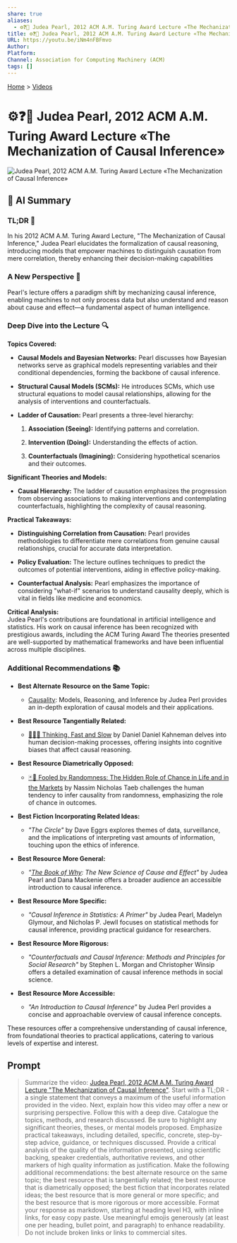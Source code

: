 ```yaml
---
share: true
aliases:
  - ⚙️❓🤖 Judea Pearl, 2012 ACM A.M. Turing Award Lecture «The Mechanization of Causal Inference»
title: ⚙️❓🤖 Judea Pearl, 2012 ACM A.M. Turing Award Lecture «The Mechanization of Causal Inference»
URL: https://youtu.be/iNm4nFBFmvo
Author: 
Platform: 
Channel: Association for Computing Machinery (ACM)
tags: []
---
```

[Home](../index.md) > [Videos](./index.md)  
# ⚙️❓🤖 Judea Pearl, 2012 ACM A.M. Turing Award Lecture «The Mechanization of Causal Inference»  
![Judea Pearl, 2012 ACM A.M. Turing Award Lecture «The Mechanization of Causal Inference»](https://youtu.be/iNm4nFBFmvo)  
  
## 🤖 AI Summary  
### TL;DR 📝  
In his 2012 ACM A.M. Turing Award Lecture, "The Mechanization of Causal Inference," Judea Pearl elucidates the formalization of causal reasoning, introducing models that empower machines to distinguish causation from mere correlation, thereby enhancing their decision-making capabilities  
  
### A New Perspective 🌟  
Pearl's lecture offers a paradigm shift by mechanizing causal inference, enabling machines to not only process data but also understand and reason about cause and effect—a fundamental aspect of human intelligence.  
  
### Deep Dive into the Lecture 🔍  
**Topics Covered:**  
- **Causal Models and Bayesian Networks:** Pearl discusses how Bayesian networks serve as graphical models representing variables and their conditional dependencies, forming the backbone of causal inference.  
  
- **Structural Causal Models (SCMs):** He introduces SCMs, which use structural equations to model causal relationships, allowing for the analysis of interventions and counterfactuals.  
  
- **Ladder of Causation:** Pearl presents a three-level hierarchy:  
  1. **Association (Seeing):** Identifying patterns and correlation.  
  
  2. **Intervention (Doing):** Understanding the effects of action.  
  
  3. **Counterfactuals (Imagining):** Considering hypothetical scenarios and their outcomes.  
  
**Significant Theories and Models:**  
- **Causal Hierarchy:** The ladder of causation emphasizes the progression from observing associations to making interventions and contemplating counterfactuals, highlighting the complexity of causal reasoning.  
  
**Practical Takeaways:**  
- **Distinguishing Correlation from Causation:** Pearl provides methodologies to differentiate mere correlations from genuine causal relationships, crucial for accurate data interpretation.  
  
- **Policy Evaluation:** The lecture outlines techniques to predict the outcomes of potential interventions, aiding in effective policy-making.  
  
- **Counterfactual Analysis:** Pearl emphasizes the importance of considering "what-if" scenarios to understand causality deeply, which is vital in fields like medicine and economics.  
  
**Critical Analysis:**  
Judea Pearl's contributions are foundational in artificial intelligence and statistics. His work on causal inference has been recognized with prestigious awards, including the ACM Turing Award The theories presented are well-supported by mathematical frameworks and have been influential across multiple disciplines.  
  
### Additional Recommendations 📚  
- **Best Alternate Resource on the Same Topic:**  
  - [Causality](../books/causality.md): Models, Reasoning, and Inference by Judea Perl provides an in-depth exploration of causal models and their applications.  
  
- **Best Resource Tangentially Related:**  
  - [🤔🐇🐢 Thinking, Fast and Slow](../books/thinking-fast-and-slow.md) by Daniel Daniel Kahneman delves into human decision-making processes, offering insights into cognitive biases that affect causal reasoning.  
  
- **Best Resource Diametrically Opposed:**  
  - [🃏🎲 Fooled by Randomness: The Hidden Role of Chance in Life and in the Markets](../books/fooled-by-randomness-the-hidden-role-of-chance-in-life-and-in-the-markets.md) by Nassim Nicholas Taeb challenges the human tendency to infer causality from randomness, emphasizing the role of chance in outcomes.  
  
- **Best Fiction Incorporating Related Ideas:**  
  - *"The Circle"* by Dave Eggrs explores themes of data, surveillance, and the implications of interpreting vast amounts of information, touching upon the ethics of inference.  
  
- **Best Resource More General:**  
  - *"[The Book of Why](../books/the-book-of-why.md): The New Science of Cause and Effect"* by Judea Pearl and Dana Mackenie offers a broader audience an accessible introduction to causal inference.  
  
- **Best Resource More Specific:**  
  - *"Causal Inference in Statistics: A Primer"* by Judea Pearl, Madelyn Glymour, and Nicholas P. Jewll focuses on statistical methods for causal inference, providing practical guidance for researchers.  
  
- **Best Resource More Rigorous:**  
  - *"Counterfactuals and Causal Inference: Methods and Principles for Social Research"* by Stephen L. Morgan and Christopher Winsip offers a detailed examination of causal inference methods in social science.  
  
- **Best Resource More Accessible:**  
  - *"An Introduction to Causal Inference"* by Judea Perl provides a concise and approachable overview of causal inference concepts.  
  
These resources offer a comprehensive understanding of causal inference, from foundational theories to practical applications, catering to various levels of expertise and interest.  
  
## Prompt  
> Summarize the video: [Judea Pearl, 2012 ACM A.M. Turing Award Lecture "The Mechanization of Causal Inference"](https://youtu.be/iNm4nFBFmvo). Start with a TL;DR - a single statement that conveys a maximum of the useful information provided in the video. Next, explain how this video may offer a new or surprising perspective. Follow this with a deep dive. Catalogue the topics, methods, and research discussed. Be sure to highlight any significant theories, theses, or mental models proposed. Emphasize practical takeaways, including detailed, specific, concrete, step-by-step advice, guidance, or techniques discussed. Provide a critical analysis of the quality of the information presented, using scientific backing, speaker credentials, authoritative reviews, and other markers of high quality information as justification. Make the following additional recommendations: the best alternate resource on the same topic; the best resource that is tangentially related; the best resource that is diametrically opposed; the best fiction that incorporates related ideas; the best resource that is more general or more specific; and the best resource that is more rigorous or more accessible. Format your response as markdown, starting at heading level H3, with inline links, for easy copy paste. Use meaningful emojis generously (at least one per heading, bullet point, and paragraph) to enhance readability. Do not include broken links or links to commercial sites.
